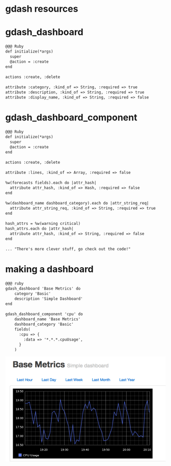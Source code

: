 <!SLIDE subsection>
# gdash resources

<!SLIDE code small>
# gdash_dashboard

    @@@ Ruby
    def initialize(*args)
      super
      @action = :create
    end

    actions :create, :delete

    attribute :category, :kind_of => String, :required => true
    attribute :description, :kind_of => String, :required => true
    attribute :display_name, :kind_of => String, :required => false

<!SLIDE code smaller>
# gdash_dashboard_component

    @@@ Ruby
    def initialize(*args)
      super
      @action = :create
    end

    actions :create, :delete

    attribute :lines, :kind_of => Array, :required => false

    %w(forecasts fields).each do |attr_hash|
      attribute attr_hash, :kind_of => Hash, :required => false
    end

    %w(dashboard_name dashboard_category).each do |attr_string_req|
      attribute attr_string_req, :kind_of => String, :required => true
    end

    hash_attrs = %w(warning critical)
    hash_attrs.each do |attr_hash|
      attribute attr_hash, :kind_of => String, :required => false
    end
    
    ... "There's more clever stuff, go check out the code!"


<!SLIDE subsection>
# making a dashboard

<!SLIDE code >

    @@@ ruby
    gdash_dashboard 'Base Metrics' do
        category 'Basic'
        description 'Simple Dashboard'
    end
    
    gdash_dashboard_component 'cpu' do
        dashboard_name 'Base Metrics'
        dashboard_category 'Basic'
        fields(
          :cpu => {
            :data => '*.*.*.cpuUsage',
          }
        )

<!SLIDE center>

![simple dash](../img/simple-dashboard.png)
